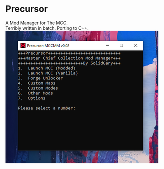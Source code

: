 # Precursor
A Mod Manager for The MCC.
<br>
Terribly written in batch. Porting to C++.
<img src="preview/Capture.PNG">
